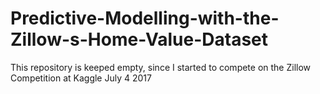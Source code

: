 # Predictive-Modelling-with-the-Zillow-s-Home-Value-Dataset
This repository is keeped empty, since I started to compete on the Zillow Competition at Kaggle July 4 2017

